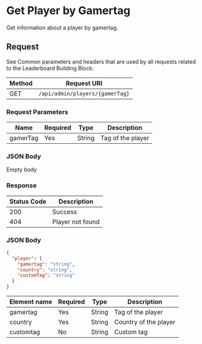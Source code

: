 # Get Player by Gamertag

Get information about a player by gamertag.

## Request

See Common parameters and headers that are used by all requests related to the Leaderboard Building Block.

Method  | Request URI
------- | -----------
GET     | `/api/admin/players/{gamerTag}`

### Request Parameters
Name        | Required |   Type   | Description
------------|----------|----------|------------
gamerTag|Yes|String|Tag of the player

### JSON Body

Empty body

### Response

| Status Code | Description |
|-------------|-------------|
|200|Success|
|404|Player not found|

### JSON Body

```json
{
  "player": {
    "gamertag": "string",
    "country": "string",
    "customTag": "string"
  }
}
```

Element name        | Required  | Type       | Description
------------------- | --------- | ---------  | -----------
gamertag            | Yes       | String     | Tag of the player
country             | Yes       | String     | Country of the player
customtag           | No        | String     | Custom tag
